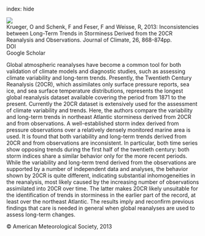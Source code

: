 index: hide

<div class="Citation">
    <div class="Citation-thumb CitationThumb-linked"  data-href="https://doi.org/10.1175/jcli-d-12-00309.1">
      <img src="https://static.claimspace.cloud/climate-study-static/refs/thumbs/2/Krueger_et_al_2013-thumb.png" />
    </div>

  <div class="Citation-body">
    <div class="Citation-text">Krueger, O and Schenk, F and Feser, F and Weisse, R, 2013: Inconsistencies between Long-Term Trends in Storminess Derived from the 20CR Reanalysis and Observations. <span class="Article-journal">Journal of Climate, </span><span class="Article-volume">26, </span>868-874pp.</div>
    <div class="Citation-links">
      <div class="CitationLink" data-href="https://doi.org/10.1175/jcli-d-12-00309.1">
        <div class="CitationLink-icon CitationLink-Doi"></div>
        <div class="CitationLink-text">DOI</div>
      </div>
      <div class="CitationLink" data-href="https://scholar.google.com/scholar?q=10.1175/jcli-d-12-00309.1">
        <div class="CitationLink-icon CitationLink-Scholar"></div>
        <div class="CitationLink-text">Google Scholar</div>
      </div>
    </div>
  </div>
</div>

Global atmospheric reanalyses have become a common tool for both validation of climate models and diagnostic studies, such as assessing climate variability and long-term trends. Presently, the Twentieth Century Reanalysis (20CR), which assimilates only surface pressure reports, sea ice, and sea surface temperature distributions, represents the longest global reanalysis dataset available covering the period from 1871 to the present. Currently the 20CR dataset is extensively used for the assessment of climate variability and trends. Here, the authors compare the variability and long-term trends in northeast Atlantic storminess derived from 20CR and from observations. A well-established storm index derived from pressure observations over a relatively densely monitored marine area is used. It is found that both variability and long-term trends derived from 20CR and from observations are inconsistent. In particular, both time series show opposing trends during the first half of the twentieth century: both storm indices share a similar behavior only for the more recent periods. While the variability and long-term trend derived from the observations are supported by a number of independent data and analyses, the behavior shown by 20CR is quite different, indicating substantial inhomogeneities in the reanalysis, most likely caused by the increasing number of observations assimilated into 20CR over time. The latter makes 20CR likely unsuitable for the identification of trends in storminess in the earlier part of the record, at least over the northeast Atlantic. The results imply and reconfirm previous findings that care is needed in general when global reanalyses are used to assess long-term changes.

<div class="Citation-copy">
&copy; American Meteorological Society, 2013
</div>